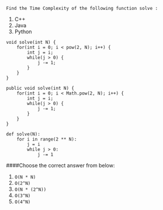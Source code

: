 ```
Find the Time Complexity of the following function solve :
```
1. C++
2. Java
3. Python

```
void solve(int N) {
    for(int i = 0; i < pow(2, N); i++) {
        int j = i;
        while(j > 0) {
            j -= 1;
        }
    }
} 
```

```
public void solve(int N) {
    for(int i = 0; i < Math.pow(2, N); i++) {
        int j = i;
        while(j > 0) {
            j -= 1;
        }
    }
}
```

```
def solve(N):
    for i in range(2 ** N):
        j = i
        while j > 0:
            j -= 1
```



####Choose the correct answer from below:
1. ```O(N * N)```
2. ```O(2^N)```
3. ```O(N * (2^N))```
4. ```O(3^N)```
5. ```O(4^N)```